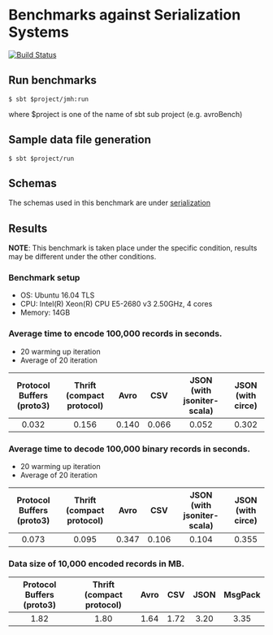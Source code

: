 
# Benchmarks against Serialization Systems
[![Build Status](https://travis-ci.org/saint1991/serialization-benchmark.svg?branch=master)](https://travis-ci.org/saint1991/serialization-benchmark)

## Run benchmarks
```
$ sbt $project/jmh:run
```
where $project is one of the name of sbt sub project (e.g. avroBench)


## Sample data file generation
```
$ sbt $project/run
```

## Schemas
The schemas used in this benchmark are under [serialization](schema)

## Results

**NOTE**: This benchmark is taken place under the specific condition, results may be different under the other conditions.

### Benchmark setup

- OS: Ubuntu 16.04 TLS
- CPU: Intel(R) Xeon(R) CPU E5-2680 v3 2.50GHz, 4 cores
- Memory: 14GB

### Average time to encode 100,000 records in seconds.

- 20 warming up iteration
- Average of 20 iteration

|Protocol Buffers (proto3) | Thrift (compact protocol) | Avro | CSV | JSON (with jsoniter-scala) | JSON (with circe) |
|:--:|:--:|:--:|:--:|:--:|:--:|
|0.032|0.156|0.140|0.066|0.052|0.302|

### Average time to decode 100,000 binary records in seconds.

- 20 warming up iteration
- Average of 20 iteration

|Protocol Buffers (proto3) | Thrift (compact protocol) | Avro | CSV | JSON (with jsoniter-scala) | JSON (with circe) |
|:--:|:--:|:--:|:--:|:--:|:--:|
|0.073|0.095|0.347|0.106|0.104|0.355|

### Data size of 10,000 encoded records in MB.

|Protocol Buffers (proto3) | Thrift (compact protocol) | Avro | CSV | JSON | MsgPack |
|:--:|:--:|:--:|:--:|:--:|:--:|
|1.82|1.80|1.64|1.72|3.20|3.35|

